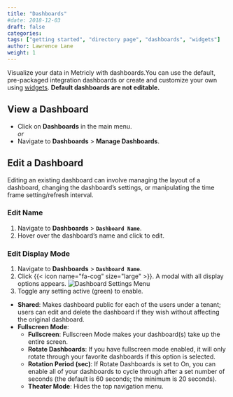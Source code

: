 ```yaml
---
title: "Dashboards"
#date: 2018-12-03
draft: false
categories:
tags: ["getting started", "directory page", "dashboards", "widgets"]
author: Lawrence Lane
weight: 1
---
```

Visualize your data in Metricly with dashboards.You can use the default, pre-packaged integration dashboards or create and customize your own using [widgets][1]. **Default dashboards are not editable.**

## View a Dashboard

- Click on **Dashboards** in the main menu.  
_or_
- Navigate to **Dashboards** > **Manage Dashboards**.

## Edit a Dashboard
Editing an existing dashboard can involve managing the layout of a dashboard, changing the dashboard’s settings, or manipulating the time frame setting/refresh interval.

### Edit Name
1. Navigate to **Dashboards** > **`Dashboard Name`**.
2. Hover over the dashboard’s name and click to edit.

### Edit Display Mode
1. Navigate to **Dashboards** > **`Dashboard Name`**.
2. Click {{< icon name="fa-cog" size="large" >}}. A modal with all display options appears.
![Dashboard Settings Menu](/images/_index/dashboard-settings-menu.png)
3. Toggle any setting active (green) to enable.
  - **Shared**:  Makes dashboard public for each of the users under a tenant; users can edit and delete the dashboard if they wish without affecting the original dashboard.
  - **Fullscreen Mode**:
     - **Fullscreen**: Fullscreen Mode makes your dashboard(s) take up the entire screen.
     - **Rotate  Dashboards**: If you have fullscreen mode enabled, it will only rotate through your favorite dashboards if this option is selected.
     - **Rotation Period (sec)**: If Rotate  Dashboards is set to On, you can enable all of your dashboards to cycle through after a set number of seconds (the default is 60 seconds; the minimum is 20 seconds).
     - **Theater Mode**: Hides the top navigation menu.



[1]: /data-visualization/dashboards/widgets
[2]:??
[3]:??
[4]:??
